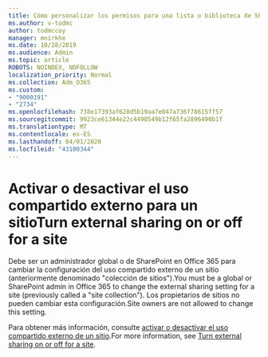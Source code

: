 ```yaml
---
title: Cómo personalizar los permisos para una lista o biblioteca de SharePoint
ms.author: v-todmc
author: todmccoy
manager: mnirkhe
ms.date: 10/28/2019
ms.audience: Admin
ms.topic: article
ROBOTS: NOINDEX, NOFOLLOW
localization_priority: Normal
ms.collection: Adm_O365
ms.custom:
- "9000191"
- "2734"
ms.openlocfilehash: 738e17393af628d5b19aa7e047a736f78615ff57
ms.sourcegitcommit: 9923ce61344e22c4490549b12f65fa2896490b1f
ms.translationtype: MT
ms.contentlocale: es-ES
ms.lasthandoff: 04/01/2020
ms.locfileid: "43100344"
---
```

# <a name="turn-external-sharing-on-or-off-for-a-site"></a><span data-ttu-id="9707f-102">Activar o desactivar el uso compartido externo para un sitio</span><span class="sxs-lookup"><span data-stu-id="9707f-102">Turn external sharing on or off for a site</span></span>

<span data-ttu-id="9707f-103">Debe ser un administrador global o de SharePoint en Office 365 para cambiar la configuración del uso compartido externo de un sitio (anteriormente denominado "colección de sitios").</span><span class="sxs-lookup"><span data-stu-id="9707f-103">You must be a global or SharePoint admin in Office 365 to change the external sharing setting for a site (previously called a "site collection").</span></span> <span data-ttu-id="9707f-104">Los propietarios de sitios no pueden cambiar esta configuración.</span><span class="sxs-lookup"><span data-stu-id="9707f-104">Site owners are not allowed to change this setting.</span></span> 

<span data-ttu-id="9707f-105">Para obtener más información, consulte [activar o desactivar el uso compartido externo de un sitio](https://docs.microsoft.com/sharepoint/change-external-sharing-site).</span><span class="sxs-lookup"><span data-stu-id="9707f-105">For more information, see [Turn external sharing on or off for a site](https://docs.microsoft.com/sharepoint/change-external-sharing-site).</span></span>
